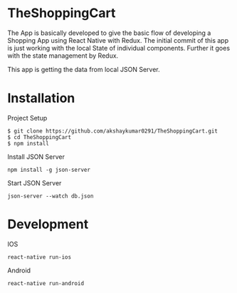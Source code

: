 # TheShoppingCart
The App is basically developed to give the basic flow of developing a Shopping App using React Native with Redux.
The initial commit of this app is just working with the local State of individual components. Further it goes with the state management by Redux.

This app is getting the data from local JSON Server.

# Installation
Project Setup
```
$ git clone https://github.com/akshaykumar0291/TheShoppingCart.git
$ cd TheShoppingCart
$ npm install
```
Install JSON Server
```
npm install -g json-server
```
Start JSON Server
```
json-server --watch db.json
```

# Development
IOS
```
react-native run-ios
```
Android
```
react-native run-android
```
